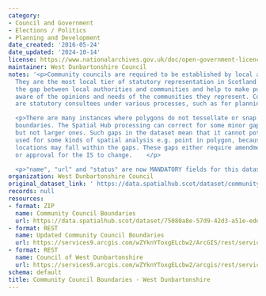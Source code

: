 ```yaml
---
category:
- Council and Government
- Elections / Politics
- Planning and Development
date_created: '2016-05-24'
date_updated: '2024-10-14'
license: https://www.nationalarchives.gov.uk/doc/open-government-licence/version/3/
maintainer: West Dunbartonshire Council
notes: '<p>Community councils are required to be established by local authorities.
  They are the most local tier of statutory representation in Scotland. They bridge
  the gap between local authorities and communities and help to make public bodies
  aware of the opinions and needs of the communities they represent. Community councils
  are statutory consultees under various processes, such as for planning applications.</p>

  <p>There are many instances where polygons do not tessellate or snap to local authority
  boundaries. The Spatial Hub processing can correct for some minor gap errors (&lt;5m)
  but not larger ones. Such gaps in the dataset mean that it cannot potentially be
  used for some kinds of spatial analysis e.g. point in polygon, because some point
  locations may fall within the gaps. These gaps either require amendment at source
  or approval for the IS to change.    </p>

  <p>"name", "url" and "status" are now MANDATORY fields for this dataset.                                                                                                                                                                                                                                                                                                                                                                                                                                                                                                                                                                                                                                                                                                                                                                                                                                                                                                                                                                                                                                                                                                                                                                                                                                                                                                                                                                                                                                                                                                                                                                                                                           </p>'
organization: West Dunbartonshire Council
original_dataset_link: ' https://data.spatialhub.scot/dataset/community_council_boundaries-wd'
records: null
resources:
- format: ZIP
  name: Community Council Boundaries
  url: https://data.spatialhub.scot/dataset/75080a8e-57d9-42d3-a51e-ede51e4c6434/resource/e397af1a-9330-4f4a-9b7a-b524789c064c/download/cc.zip
- format: REST
  name: Updated Community Council Boundaries
  url: https://services9.arcgis.com/wZYknYToxgELcbw2/ArcGIS/rest/services/Community_Councils/FeatureServer
- format: REST
  name: Council of West Dunbartonshire
  url: https://services9.arcgis.com/wZYknYToxgELcbw2/arcgis/rest/services/Community_Councils/FeatureServer
schema: default
title: Community Council Boundaries - West Dunbartonshire
---
```

